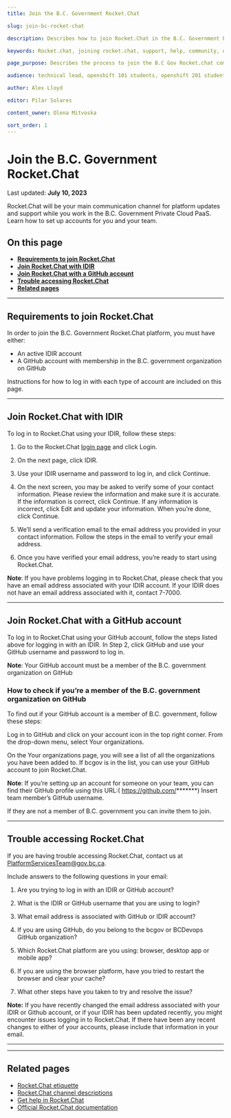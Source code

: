 ```yaml
---
title: Join the B.C. Government Rocket.Chat 

slug: join-bc-rocket-chat

description: Describes how to join Rocket.Chat in the B.C. Government Private CLoud Services Team

keywords: Rocket.chat, joining rocket.chat, support, help, community, developers 

page_purpose: Describes the process to join the B.C Gov Rocket.chat community

audience: technical lead, openshift 101 students, openshift 201 students,  developers

author: Alex Lloyd

editor: Pilar Solares

content_owner: Olena Mitvoska

sort_order: 1
---
```


# Join the B.C. Government Rocket.Chat 
Last updated: **July 10, 2023**

Rocket.Chat will be your main communication channel for platform updates and support while you work in the B.C. Government Private Cloud PaaS. Learn how to set up accounts for you and your team.


## On this page
* [**Requirements to join Rocket.Chat**](#requirements-to-join-rocketchat)
* [**Join  Rocket.Chat with IDIR**](#join-rocketchat-with-idir)
* [**Join Rocket.Chat with a GitHub account**](#join-rocketchat-with-github-acount)
* [**Trouble accessing Rocket.Chat**](#trouble-accessing-rocketchat)
* [**Related pages**](#related-pages)
<!-- ### End of "On this page" -->

---
## Requirements to join Rocket.Chat

In order to join the B.C. Government Rocket.Chat platform, you must have either:

* An active IDIR account
* A GitHub account with membership in the B.C. government organization on GitHub

Instructions for how to log in with each type of account are included on this page.

---
## Join Rocket.Chat with IDIR

To log in to Rocket.Chat using your IDIR, follow these steps:

1.  Go to the Rocket.Chat [login page](https://chat.developer.gov.bc.ca/) and click Login.

2. On the next page, click IDIR.

3. Use your IDIR username and password to log in, and click Continue. 

4. On the next screen, you may be asked to verify some of your contact information. Please review the information and make sure it is accurate.  If the information is correct, click Continue. If any information is incorrect, click Edit and update your information. When you’re done, click Continue.

5. We’ll send a verification email to the email address you provided in your contact information. Follow the steps in the email to verify your email address.

6. Once you have verified your email address, you’re ready to start using Rocket.Chat.

**Note**: If you have problems logging in to Rocket.Chat, please check that you have an email address associated with your IDIR account. If your IDIR does not have an email address associated with it, contact 7-7000. 

---
## Join Rocket.Chat with a GitHub account

To log in to Rocket.Chat using your GitHub account, follow the steps listed above for logging in with an IDIR. In Step 2, click GitHub and use your GitHub username and password to log in.

**Note**: Your GitHub account must be a member of the B.C. government organization on GitHub

### How to check if you’re a member of the B.C. government organization on GitHub

To find out if your GitHub account is a member of B.C. government, follow these steps:

Log in to GitHub and click on your account icon in the top right corner. From the drop-down menu, select Your organizations.

On the Your organizations page, you will see a list of all the organizations you have been added to. If bcgov is in the list, you can use your GitHub account to join Rocket.Chat. 

**Note**: If you’re setting up an account for someone on your team, you can find their GitHub profile using this URL:( https://github.com/*******)  Insert team member’s GitHub username.

If they are not a member of B.C. government  you can invite them to join.

---

## Trouble accessing Rocket.Chat 

If you are having trouble accessing Rocket.Chat, contact us at PlatformServicesTeam@gov.bc.ca. 

Include answers to the following questions in your email:

1. Are you trying to log in with an IDIR or GitHub account?

2. What is the IDIR or GitHub username that you are using to login?

3. What email address is associated with GitHub or IDIR account?

4. If you are using GitHub, do you belong to the bcgov or BCDevops GitHub organization?

5. Which Rocket.Chat platform are you using: browser, desktop app or mobile app?

6. If you are using the browser platform, have you tried to restart the browser and clear your cache?

7. What other steps have you taken to try and resolve the issue?

**Note:** If you have recently changed the email address associated with your IDIR or Github account, or if your IDIR has been updated recently, you might encounter issues logging in to Rocket.Chat. If there have been any recent changes to either of your accounts, please include that information in your email.

---
---
## Related pages

- [Rocket.Chat etiquette](https://docs.developer.gov.bc.ca/rocketchat-etiquette/)
- [Rocket.Chat channel descriptions](https://docs.developer.gov.bc.ca/rocketchat-channel-descriptions/)
- [Get help in Rocket.Chat](https://docs.developer.gov.bc.ca/get-help-in-rocketchat/)
- [Official Rocket.Chat documentation](https://docs.rocket.chat/)
